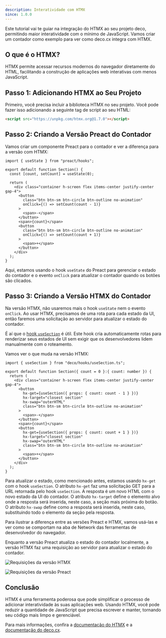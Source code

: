```yaml
---
description: Interatividade com HTMX
since: 1.0.0
---
```


Este tutorial vai te guiar na integração do HTMX ao seu projeto deco, permitindo maior interatividade com o mínimo de JavaScript. Vamos criar um contador como exemplo para ver como deco.cx integra com HTMX.

## O que é o HTMX?

HTMX permite acessar recursos modernos do navegador diretamente do HTML, facilitando a construção de aplicações web interativas com menos JavaScript.

## Passo 1: Adicionando HTMX ao Seu Projeto

Primeiro, você precisa incluir a biblioteca HTMX no seu projeto. Você pode fazer isso adicionando a seguinte tag de script ao seu HTML:

```html
<script src="https://unpkg.com/htmx.org@1.7.0"></script>
```

## Passo 2: Criando a Versão Preact do Contador

Vamos criar um componente Preact para o contador e ver a diferença para a versão com HTMX:

```tsx
import { useState } from "preact/hooks";

export default function Section() {
  const [count, setCount] = useState(0);

  return (
    <div class="container h-screen flex items-center justify-center gap-4">
      <button
        class="btn btn-sm btn-circle btn-outline no-animation"
        onClick={() => setCount(count - 1)}
      >
        <span>-</span>
      </button>
      <span>{count}</span>
      <button
        class="btn btn-sm btn-circle btn-outline no-animation"
        onClick={() => setCount(count + 1)}
      >
        <span>+</span>
      </button>
    </div>
  );
}
```

Aqui, estamos usando o hook `useState` do Preact para gerenciar o estado do contador e o evento `onClick` para atualizar o contador quando os botões são clicados.

## Passo 3: Criando a Versão HTMX do Contador

Na versão HTMX, não usaremos mais o hook `useState` nem o evento `onClick`. Ao usar HTMX, precisamos de uma rota para cada estado da UI, então faremos uma solicitação ao servidor para atualizar o estado do contador.

É aí que o [hook `useSection`](/docs/api-reference/use-section/) é útil. Este hook cria automaticamente rotas para renderizar seus estados de UI sem exigir que os desenvolvedores lidem manualmente com o roteamento.

Vamos ver o que muda na versão HTMX:

```tsx
import { useSection } from "deco/hooks/useSection.ts";

export default function Section({ count = 0 }:{ count: number }) {
  return (
    <div class="container h-screen flex items-center justify-center gap-4">
      <button
        hx-get={useSection({ props: { count: count - 1 } })}
        hx-target="closest section"
        hx-swap="outerHTML"
        class="btn btn-sm btn-circle btn-outline no-animation"
      >
        <span>-</span>
      </button>
      <span>{count}</span>
      <button
        hx-get={useSection({ props: { count: count + 1 } })}
        hx-target="closest section"
        hx-swap="outerHTML"
        class="btn btn-sm btn-circle btn-outline no-animation"
      >
        <span>+</span>
      </button>
    </div>
  );
}
```

Para atualizar o estado, como mencionado antes, estamos usando `hx-get` com o hook `useSection`. O atributo `hx-get` faz uma solicitação GET para a URL retornada pelo hook `useSection`. A resposta é um novo HTML com o novo estado da UI do contador. O atributo `hx-target` define o elemento alvo onde a resposta será inserida, neste caso, a seção mais próxima do botão. O atributo `hx-swap` define como a resposta será inserida, neste caso, substituindo todo o elemento da seção pela resposta.

Para ilustrar a diferença entre as versões Preact e HTMX,
vamos usá-las e ver como se comportam na aba de Network das
ferramentas de desenvolvedor do navegador.

Enquanto a versão Preact atualiza o estado do contador localmente,
a versão HTMX faz uma requisição ao servidor para atualizar o estado do contador.

![Requisições da versão HTMX](/docs/developing-guide/htmx/htmx-network.gif)

![Requisições da versão Preact](/docs/developing-guide/htmx/preact-network.gif)

## Conclusão

HTMX é uma ferramenta poderosa que pode simplificar o processo de adicionar interatividade às suas aplicações web. Usando HTMX, você pode reduzir a quantidade de JavaScript que precisa escrever e manter, tornando seu código mais limpo e gerenciável.

Para mais informações, confira a [documentação do HTMX](https://htmx.org/docs/) e a [documentação do deco.cx](https://deco.cx/docs/).